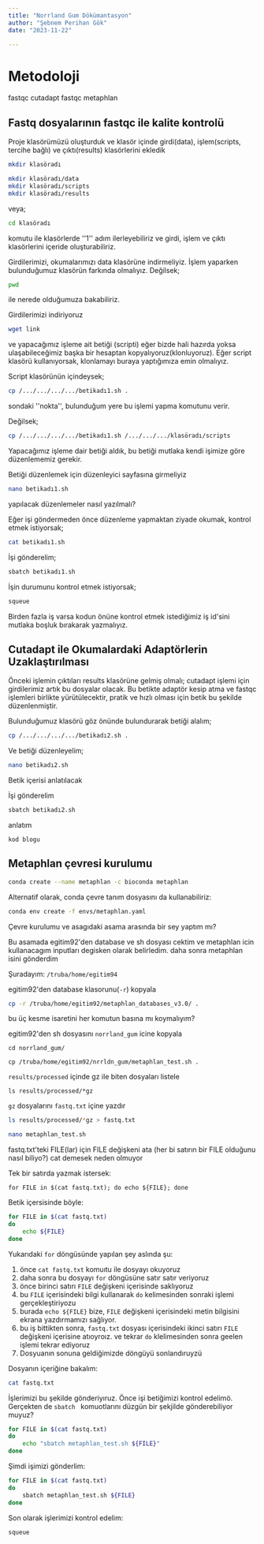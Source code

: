 ```yaml
---
title: "Norrland Gum Dökümantasyon"
author: "Şebnem Perihan Gök"
date: "2023-11-22"

---
```


# Metodoloji

fastqc
cutadapt
fastqc
metaphlan

## Fastq dosyalarının fastqc ile kalite kontrolü

Proje klasörümüzü oluşturduk ve klasör içinde girdi(data), işlem(scripts, tercihe bağlı) ve çıktı(results) klasörlerini ekledik

```bash
mkdir klasöradı

mkdir klasöradı/data
mkdir klasöradı/scripts
mkdir klasöradı/results
```

veya;

```bash
cd klasöradı
````

komutu ile klasörlerde ''1'' adım ilerleyebiliriz ve girdi, işlem ve çıktı klasörlerini içeride oluşturabiliriz.

Girdilerimizi, okumalarımızı data klasörüne indirmeliyiz. İşlem yaparken bulunduğumuz klasörün farkında olmalıyız. Değilsek; 

```bash
pwd
```

ile nerede olduğumuza bakabiliriz.

Girdilerimizi indiriyoruz

```bash
wget link
```

ve yapacağımız işleme ait betiği (scripti) eğer bizde hali hazırda yoksa ulaşabileceğimiz başka bir hesaptan kopyalıyoruz(klonluyoruz).
Eğer script klasörü kullanıyorsak, klonlamayı buraya yaptığımıza emin olmalıyız.

Script klasörünün içindeysek;

```bash
cp /.../.../.../.../betikadı1.sh .
```

sondaki ''nokta'', bulunduğum yere bu işlemi yapma komutunu verir.

Değilsek;

```bash
cp /.../.../.../.../betikadı1.sh /.../.../.../klasöradı/scripts
```

Yapacağımız işleme dair betiği aldık, bu betiği mutlaka kendi işimize göre düzenlememiz gerekir.

Betiği düzenlemek için düzenleyici sayfasına girmeliyiz

```bash
nano betikadı1.sh
```

yapılacak düzenlemeler nasıl yazılmalı?

Eğer işi göndermeden önce düzenleme yapmaktan ziyade okumak, kontrol etmek istiyorsak;

```bash
cat betikadı1.sh
```

İşi gönderelim;

```bash
sbatch betikadı1.sh
```

İşin durumunu kontrol etmek istiyorsak;

```bash
squeue
```

Birden fazla iş varsa kodun önüne kontrol etmek istediğimiz iş id'sini mutlaka boşluk bırakarak yazmalıyız.


## Cutadapt ile Okumalardaki Adaptörlerin Uzaklaştırılması


Önceki işlemin çıktıları results klasörüne gelmiş olmalı; cutadapt işlemi için girdilerimiz artık bu dosyalar olacak.
Bu betikte adaptör kesip atma ve fastqc işlemleri birlikte yürütülecektir, pratik ve hızlı olması için betik bu şekilde düzenlenmiştir.

Bulunduğumuz klasörü göz önünde bulundurarak betiği alalım;

```bash
cp /.../.../.../.../betikadı2.sh .
```

Ve betiği düzenleyelim;

```bash
nano betikadı2.sh
```
Betik içerisi anlatılacak


İşi gönderelim

```bash
sbatch betikadı2.sh
 ```


anlatım

```
kod blogu 
```

## Metaphlan çevresi kurulumu

```bash
conda create --name metaphlan -c bioconda metaphlan 
``` 

Alternatif olarak, conda çevre tanım dosyasını da kullanabiliriz:

```bash
conda env create -f envs/metaphlan.yaml
``` 

Çevre kurulumu ve asagıdaki asama arasında bir sey yaptım mı?

Bu asamada egitim92'den database ve sh dosyası cektim ve metaphlan icin kullanacagım inputları degisken olarak belirledim. daha sonra metaphlan isini gönderdim

Şuradayım: `/truba/home/egitim94` 

egitim92'den database klasorunu(`-r`) kopyala

```bash
cp -r /truba/home/egitim92/metaphlan_databases_v3.0/ .
``` 

bu üç kesme isaretini her komutun basına mı koymalıyım?


egitim92'den sh dosyasını `norrland_gum` icine kopyala

`cd norrland_gum/` 

`cp /truba/home/egitim92/nrrldn_gum/metaphlan_test.sh .`


`results/processed` içinde gz ile biten dosyaları listele

`ls results/processed/*gz`  

`gz` dosyalarını `fastq.txt` içine yazdır


```bash
ls results/processed/*gz > fastq.txt  

nano metaphlan_test.sh
```

fastq.txt’teki FILE(lar) için FILE değişkeni ata (her bi satırın bir FILE olduğunu nasıl biliyo?)
cat demesek neden olmuyor

Tek bir satırda yazmak istersek:

```
for FILE in $(cat fastq.txt); do echo ${FILE}; done 
``` 

Betik içersisinde böyle:

```bash
for FILE in $(cat fastq.txt)
do
	echo ${FILE}
done 
``` 

Yukarıdaki `for` döngüsünde yapılan şey aslında şu:

1. önce `cat fastq.txt` komuıtu ile dosyayı okuyoruz
2. daha sonra bu dosyayı `for` döngüsüne satır satır veriyoruz
3. önce birinci satırı `FILE` değişkeni içerisinde saklıyoruz
4. bu `FILE` içerisindeki bilgi kullanarak `do` kelimesinden sonraki işlemi gerçekleştiriyozu
5. burada `echo ${FILE}` bize, `FILE` değişkeni içerisindeki metin bilgisini ekrana yazdırmamızı sağlıyor.
6. bu iş bittikten sonra, `fastq.txt` dosyası içerisindeki ikinci satırı `FILE` değişkeni içerisine atıoyroız. ve tekrar `do` klelimesinden sonra geelen işlemi tekrar ediyoruz
7. Dosyuanın sonuna geldiğimizde döngüyü sonlandıruyzü

Dosyanın içeriğine bakalım:

```bash
cat fastq.txt
```

İşlerimizi bu şekilde gönderiyıruz. Önce işi betiğimizi kontrol edelimö. Gerçekten de `sbatch ` komuotlarını düzgün bir şekjilde gönderebiliyor muyuz?

```bash
for FILE in $(cat fastq.txt)
do 
	echo "sbatch metaphlan_test.sh ${FILE}"
done
```

Şimdi işimizi gönderlim:

```bash
for FILE in $(cat fastq.txt)
do
	sbatch metaphlan_test.sh ${FILE}
done
```

Son olarak işlerimizi kontrol edelim:

```bash
squeue 
``` 

